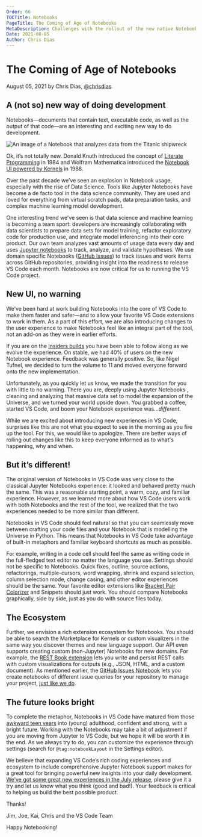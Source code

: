 ```yaml
---
Order: 66
TOCTitle: Notebooks
PageTitle: The Coming of Age of Notebooks
MetaDescription: Challenges with the rollout of the new native Notebook experience in Visual Studio Code.
Date: 2021-08-05
Author: Chris Dias
---
```

# The Coming of Age of Notebooks

August 05, 2021 by Chris Dias, [@chrisdias](https://twitter.com/chrisdias)

## A (not so) new way of doing development

Notebooks—documents that contain text, executable code, as well as the output of that code—are an interesting and exciting new way to do development.

![An image of a Notebook that analyzes data from the Titanic shipwreck](notebook.png)

Ok, it’s not totally new. Donald Knuth introduced the concept of [Literate Programming](https://en.wikipedia.org/wiki/Literate_programming) in 1984 and Wolfram Mathematica introduced the [Notebook UI powered by Kernels](https://en.wikipedia.org/wiki/Wolfram_Mathematica) in 1988.

Over the past decade we’ve seen an explosion in Notebook usage, especially with the rise of Data Science. Tools like Jupyter Notebooks have become a de facto tool in the data science community. They are used and loved for everything from virtual scratch pads, data preparation tasks, and complex machine learning model development.

One interesting trend we’ve seen is that data science and machine learning is becoming a team sport: developers are increasingly collaborating with data scientists to prepare data sets for model training, refactor exploratory code for production use, and integrate model inferencing into their core product. Our own team analyzes vast amounts of usage data every day and uses [Jupyter notebooks](https://marketplace.visualstudio.com/items?itemName=ms-toolsai.jupyter) to track, analyze, and validate hypotheses. We use domain specific Notebooks ([GitHub Issues](https://marketplace.visualstudio.com/items?itemName=ms-vscode.vscode-github-issue-notebooks)) to track issues and work items across GitHub repositories, providing insight into the readiness to release VS Code each month. Notebooks are now critical for us to running the VS Code project.

## New UI, no warning

We’ve been hard at work building Notebooks into the core  of VS Code to make them faster and safer—and to allow your favorite VS Code extensions to work in them. As a part of this effort, we are also introducing changes to the user experience to make Notebooks feel like an integral part of the tool, not an add-on as they were in earlier efforts.

If you are on the [Insiders builds](https://code.visualstudio.com/insiders/) you have been able to follow along as we evolve the experience. On stable, we had 40% of users on the new Notebook experience. Feedback was generally positive. So, like Nigel Tufnel, we decided to turn the volume to 11 and moved everyone forward onto the new implementation.

Unfortunately, as you quickly let us know, we made the transition for you with little to no warning. There you are, deeply using Jupyter Notebooks , cleaning and analyzing that massive data set to model the expansion of the Universe, and we turned your world upside down. You grabbed a coffee, started VS Code, and boom your Notebook experience was..._different_.

While we are excited about introducing new experiences in VS Code, surprises like this are not what you expect to see in the morning as you fire up the tool. For this, we would like to apologize. There are better ways of rolling out changes like this to keep everyone informed as to what's happening, why and when.

## But it’s different!

The original version of Notebooks in VS Code was very close to the classical Jupyter Notebooks experience:    it looked and behaved pretty much the same. This was a reasonable starting point, a warm, cozy, and familiar experience. However, as we learned more about how VS Code users work with both Notebooks and the rest of the tool, we realized that the two experiences needed to be more similar than different.

Notebooks in VS Code should feel natural so that you can seamlessly move between crafting your code files  and your Notebook that is modelling the Universe in Python. This means that Notebooks in VS Code take advantage of built-in metaphors and familiar keyboard shortcuts as much as possible.

For example, writing in a code cell should feel the same as writing code in the full-fledged text editor no matter the language you use. Settings should not be specific to Notebooks. Quick fixes, outline, source actions, refactorings, multiple-cursors, word wrapping, shrink and expand selection, column selection mode, change casing, and other editor experiences should be the same. Your favorite editor extensions like [Bracket Pair Colorizer](https://www.youtube.com/watch?v=hW008FcKr3Q) and Snippets should just work. You should compare Notebooks graphically, side by side, just as you do with source files today.

## The Ecosystem

Further, we envision a rich extension ecosystem for Notebooks. You should be able to search the Marketplace for Kernels or custom visualizers in the same way you discover themes and new language support. Our API even supports creating custom (non-Jupyter) Notebooks for new domains. For example, the [REST Book extension](https://marketplace.visualstudio.com/items?itemName=tanhakabir.rest-book) lets you write and persist REST calls with custom visualizations for outputs (e.g., JSON, HTML, and a custom document). As mentioned earlier, the [GitHub Issues Notebook](https://marketplace.visualstudio.com/items?itemName=ms-vscode.vscode-github-issue-notebooks) lets you create notebooks of different issue queries for your repository to manage your project, [just like we do](https://github.com/microsoft/vscode/blob/eede0a5b712cbaeb0ce3ad9b3b54261f1d6c1f91/.vscode/notebooks/endgame.github-issues).

## The future looks bright

To complete the metaphor, Notebooks in VS Code have matured from those [awkward teen years](https://www.huffpost.com/entry/awkward-teenage-years-success_n_4734007) into (young) adulthood, confident and strong, with a bright future. Working with the Notebooks may take a bit of adjustment if you are moving from Jupyter to VS Code, but we hope it will be worth it in the end. As we always try to do, you can customize the experience through settings (search for `@tag:notebookLayout` in the Settings editor).

We believe that expanding VS Code’s rich coding experiences and ecosystem to include comprehensive Jupyter Notebook support makes for a great tool for bringing powerful new insights into your daily development. [We’ve got some great new experiences in the July release](https://code.visualstudio.com/updates/v1_59#_notebook-layout-improvements), please give it a try and let us know what you think (good and bad!). Your feedback is critical to helping us build the best possible product.

Thanks!

Jim, Joe, Kai, Chris and the VS Code Team

Happy Notebooking!
